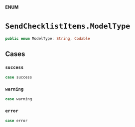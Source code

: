 **ENUM**

# `SendChecklistItems.ModelType`

```swift
public enum ModelType: String, Codable
```

## Cases
### `success`

```swift
case success
```

### `warning`

```swift
case warning
```

### `error`

```swift
case error
```
